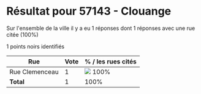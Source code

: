 # Résultat pour 57143 - Clouange

Sur l'ensemble de la ville il y a eu 1 réponses dont 1 réponses avec une rue citée (100%)

1 points noirs identifiés

| Rue | Vote | % / les rues cités|
|-----|------|-------------------|
| Rue Clemenceau | 1 | <img src="../../img/bar_100.gif" />&nbsp;100%|
| **Total** | 1 | 100%|
